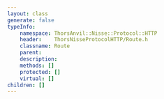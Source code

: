 ```yaml
---
layout: class
generate: false
typeInfo:
    namespace: ThorsAnvil::Nisse::Protocol::HTTP
    header:    ThorsNisseProtocolHTTP/Route.h
    classname: Route
    parent:    
    description: 
    methods: []
    protected: []
    virtual: []
children: []
---
```

